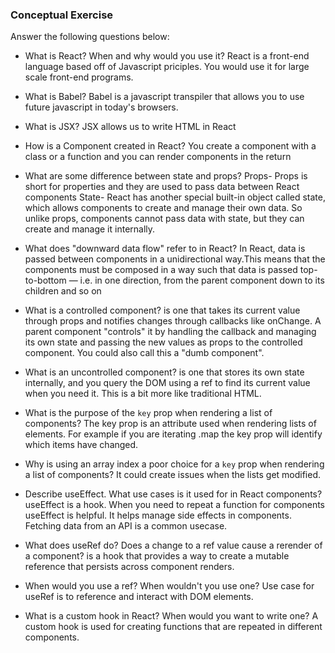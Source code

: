 ### Conceptual Exercise

Answer the following questions below:

- What is React? When and why would you use it?
React is a front-end language based off of Javascript priciples. You would use it for large scale front-end programs.

- What is Babel?
Babel is a javascript transpiler that allows you to use future javascript in today's browsers.

- What is JSX?
JSX allows us to write HTML in React

- How is a Component created in React?
You create a component with a class or a function and you can render components in the return

- What are some difference between state and props?
Props- Props is short for properties and they are used to pass data between React components
State- React has another special built-in object called state, which allows components to create and manage their own data.
So unlike props, components cannot pass data with state, but they can create and manage it internally.

- What does "downward data flow" refer to in React?
In React, data is passed between components in a unidirectional way.This means that the components must 
be composed in a way such that data is passed top-to-bottom — i.e. in one direction, from the parent component 
down to its children and so on

- What is a controlled component?
is one that takes its current value through props and notifies changes through callbacks like onChange. A parent 
component "controls" it by handling the callback and managing its own state and passing the new values as props 
to the controlled component. You could also call this a "dumb component".

- What is an uncontrolled component?
 is one that stores its own state internally, and you query the DOM using a ref to find its current value when 
 you need it. This is a bit more like traditional HTML.

- What is the purpose of the `key` prop when rendering a list of components?
The key prop is an attribute used when rendering lists of elements. For example if you are iterating .map the key prop will
identify which items have changed.

- Why is using an array index a poor choice for a `key` prop when rendering a list of components?
It could create issues when the lists get modified.

- Describe useEffect.  What use cases is it used for in React components?
useEffect is a hook. When you need to repeat a function for components useEffect is helpful. It helps manage side effects in components. Fetching data from an API is a common usecase.

- What does useRef do?  Does a change to a ref value cause a rerender of a component?
is a hook that provides a way to create a mutable reference that persists across component renders.

- When would you use a ref? When wouldn't you use one?
Use case for useRef is to reference and interact with DOM elements.

- What is a custom hook in React? When would you want to write one?
A custom hook is used for creating functions that are repeated in different components.